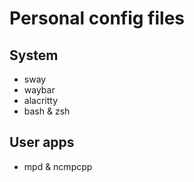 # Personal config files

## System
* sway
* waybar
* alacritty
* bash & zsh

## User apps
* mpd & ncmpcpp
